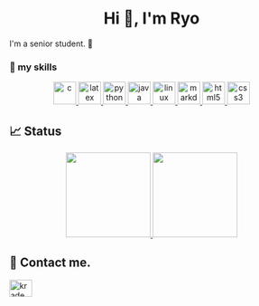 <h1 align="center">Hi 👋, I'm Ryo</h1>
I'm a senior student. 🤝

<h3 align="left"> 🌱 my skills</h3>
<p align="center">
    <a href="https://www.cprogramming.com/"                 target="_blank" rel="noreferrer"> <img src="https://skillicons.dev/icons?theme=dark&perline=8&i=c" alt="c" width="40" height="40"/> </a>
    <a href="https://www.latex-project.org/"                target="_blank" rel="noreferrer"> <img src="https://skillicons.dev/icons?theme=dark&perline=8&i=latex" alt="latex" width="40" height="40"/> </a> 
    <a href="https://www.python.org"                        target="_blank" rel="noreferrer"> <img src="https://skillicons.dev/icons?theme=dark&perline=8&i=python" alt="python" width="40" height="40"/> </a> 
    <a href="https://www.java.com"                          target="_blank" rel="noreferrer"> <img src="https://skillicons.dev/icons?theme=dark&perline=8&i=java" alt="java" width="40" height="40"/> </a>
    <a href="https://www.linux.org/"                        target="_blank" rel="noreferrer"> <img src="https://skillicons.dev/icons?theme=dark&perline=8&i=linux" alt="linux" width="40" height="40"/> </a>
    <a href="https://daringfireball.net/projects/markdown/" target="_blank" rel="noreferrer"> <img src="https://skillicons.dev/icons?theme=dark&perline=8&i=md" alt="markdown" width="40" height="40"/> </a>
    <a href="https://www.w3.org/html/"                      target="_blank" rel="noreferrer"> <img src="https://skillicons.dev/icons?theme=dark&perline=8&i=html" alt="html5" width="40" height="40"/> </a>
    <a href="https://www.w3schools.com/css/"                target="_blank" rel="noreferrer"> <img src="https://skillicons.dev/icons?theme=dark&perline=8&i=css" alt="css3" width="40" height="40"/> </a>
</p>

<h2 align="left"> 📈 Status</h2>
<p align="center">
    <a href="https://github.com/anuraghazra/github-readme-stats">
        <img alt="" height="150px" src="https://github-readme-stats.vercel.app/api/top-langs/?username=Ryo8-k2arl&layout=compact&count_private=true&show_icons=true&thema=dark" />
    </a>
    <a href="https://github.com/anuraghazra/github-readme-stats">
        <img alt="" height="150px" src="https://github-readme-stats.vercel.app/api?username=Ryo8-k2arl&count_private=true&thema=dark" />
    </a>
</p>

<h2 align="left"> 📨 Contact me.</h2>
<p align="left">
    <a href="https://twitter.com/krade_gsty" target="blank"><img align="center" src="https://raw.githubusercontent.com/rahuldkjain/github-profile-readme-generator/master/src/images/icons/Social/twitter.svg" alt="krade_gsty" height="30" width="40" /></a>
</p>

<!--
**Ryo8-k2arl/Ryo8-k2arl** is a ✨ _special_ ✨ repository because its `README.md` (this file) appears on your GitHub profile.

Here are some ideas to get you started:
- 🌱 I’m currently learning **HTML, CSS**
- 📝 I regularly write articles on [Qiita](https://qiita.com/Ryo8-k2arl)
- 🔭 I’m currently working on ...
- 👯 I’m looking to collaborate on ...
- 💬 Ask me about ...
- 😄 Pronouns: ...
- ⚡ Fun fact: ...
- 🙌 I’m looking for help with [grow-files](https://github.com/tsuki-lab/grow-files) and [microcms-filter-query](https://github.com/tsuki-lab/microcms-filter-query)
-->
